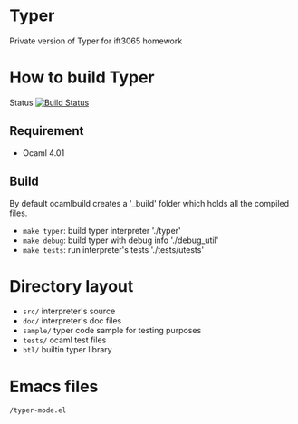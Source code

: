 Typer
=====

Private version of Typer for ift3065 homework

# How to build Typer

Status [![Build Status](https://travis-ci.org/Delaunay/typer.svg?branch=master)](https://travis-ci.org/Delaunay/typer)

## Requirement

* Ocaml 4.01

## Build

By default ocamlbuild creates a '_build' folder which holds all the compiled files.

* `make typer`: build typer interpreter       './typer'
* `make debug`: build typer with debug info   './debug_util'
* `make tests`: run interpreter's tests       './tests/utests'

# Directory layout

* `src/` interpreter's source
* `doc/` interpreter's doc files
* `sample/` typer code sample for testing purposes
* `tests/`  ocaml test files
* `btl/`    builtin typer library

# Emacs files

    /typer-mode.el

